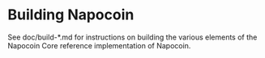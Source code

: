 Building Napocoin
================

See doc/build-*.md for instructions on building the various
elements of the Napocoin Core reference implementation of Napocoin.
